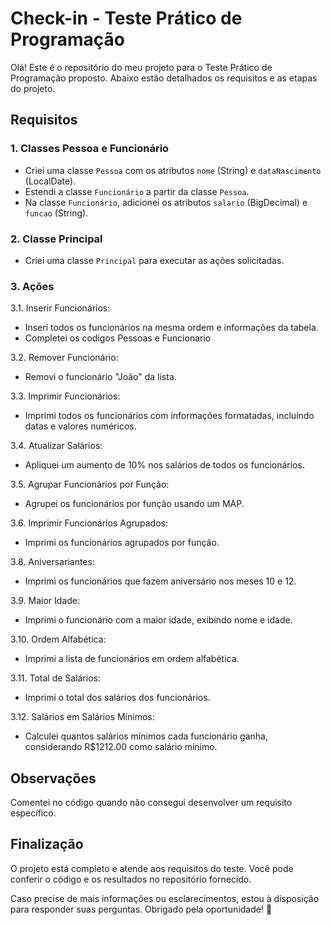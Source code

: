 # Check-in - Teste Prático de Programação

Olá! Este é o repositório do meu projeto para o Teste Prático de Programação proposto. Abaixo estão detalhados os requisitos e as etapas do projeto.

## Requisitos

### 1. Classes Pessoa e Funcionário

- Criei uma classe `Pessoa` com os atributos `nome` (String) e `dataNascimento` (LocalDate).
- Estendi a classe `Funcionário` a partir da classe `Pessoa`.
- Na classe `Funcionário`, adicionei os atributos `salario` (BigDecimal) e `funcao` (String).

### 2. Classe Principal

- Criei uma classe `Principal` para executar as ações solicitadas.

### 3. Ações

3.1. Inserir Funcionários: 
- Inseri todos os funcionários na mesma ordem e informações da tabela.
- Completei os codigos Pessoas e Funcionario

3.2. Remover Funcionário:
- Removi o funcionário "João" da lista.

3.3. Imprimir Funcionários:
- Imprimi todos os funcionários com informações formatadas, incluindo datas e valores numéricos.

3.4. Atualizar Salários:
- Apliquei um aumento de 10% nos salários de todos os funcionários.

3.5. Agrupar Funcionários por Função:
- Agrupei os funcionários por função usando um MAP.

3.6. Imprimir Funcionários Agrupados:
- Imprimi os funcionários agrupados por função.

3.8. Aniversariantes:
- Imprimi os funcionários que fazem aniversário nos meses 10 e 12.

3.9. Maior Idade:
- Imprimi o funcionário com a maior idade, exibindo nome e idade.

3.10. Ordem Alfabética:
- Imprimi a lista de funcionários em ordem alfabética.

3.11. Total de Salários:
- Imprimi o total dos salários dos funcionários.

3.12. Salários em Salários Mínimos:
- Calculei quantos salários mínimos cada funcionário ganha, considerando R$1212.00 como salário mínimo.

## Observações

Comentei no código quando não consegui desenvolver um requisito específico.

## Finalização

O projeto está completo e atende aos requisitos do teste. Você pode conferir o código e os resultados no repositório fornecido.

Caso precise de mais informações ou esclarecimentos, estou à disposição para responder suas perguntas. Obrigado pela oportunidade! 🚀